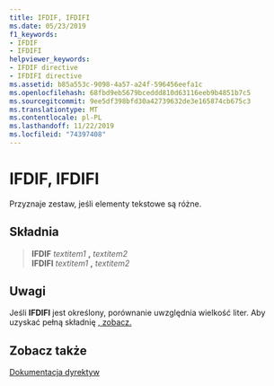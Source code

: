 ```yaml
---
title: IFDIF, IFDIFI
ms.date: 05/23/2019
f1_keywords:
- IFDIF
- IFDIFI
helpviewer_keywords:
- IFDIF directive
- IFDIFI directive
ms.assetid: b85a553c-9098-4a57-a24f-596456eefa1c
ms.openlocfilehash: 68fbd9eb5679bceddd810d63116eeb9b4851b7c5
ms.sourcegitcommit: 9ee5df398bfd30a42739632de3e165874cb675c3
ms.translationtype: MT
ms.contentlocale: pl-PL
ms.lasthandoff: 11/22/2019
ms.locfileid: "74397408"
---
```

# <a name="ifdif-ifdifi"></a>IFDIF, IFDIFI

Przyznaje zestaw, jeśli elementy tekstowe są różne.

## <a name="syntax"></a>Składnia

> **IFDIF** *textitem1* __,__ *textitem2*\
> **IFDIFI** *textitem1* __,__ *textitem2*

## <a name="remarks"></a>Uwagi

Jeśli **IFDIFI** jest określony, porównanie uwzględnia wielkość liter. Aby uzyskać pełną składnię [, zobacz.](../../assembler/masm/if-masm.md)

## <a name="see-also"></a>Zobacz także

[Dokumentacja dyrektyw](../../assembler/masm/directives-reference.md)
